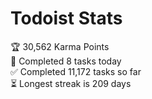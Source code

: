 
# Todoist Stats

<!-- TODO-IST:START -->
🏆  30,562 Karma Points           
🌸  Completed 8 tasks today           
✅  Completed 11,172 tasks so far           
⏳  Longest streak is 209 days
<!-- TODO-IST:END -->
